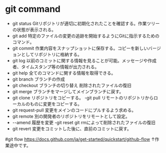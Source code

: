 # git command
- git status
Gitリポジトリが適切に初期化されたことを確認する。作業ツリーの状態が表示される。
- git add
特定のファイルの変更の追跡を開始するようにGitに指示するためのコマンド。
- git commit
作業内容をスナップショットに保存する。コピーを新しいバージョンとしてリポジトリに格納する。
- git log
以前のコミットに関する情報を見ることが可能。メッセージや作成者、タイムスタンプ等の情報が出力される。
- git help
全てのコマンドに関する情報を取得できる。
- git branch
ブランチの作成
- git checkout
ブランチの切り替え
削除されたファイルの復旧
- git merge
ブランチをマージしてメインブランチに戻す。
- git clone
リポジトリをコピーする。
-git pull
リモートのリポジトリからローカルのものに変更をコピーする。
- git request-pull
変更をメインのコードにプルするよう求める。
- git remote
別の開発者のリポジトリをリモートとして設定。
- --amend
履歴を変更
-git reset
git rmによって削除されたファイルの復旧
- git revert
変更をコミットした後に、直前のコミットに戻す。

#git flow
https://docs.github.com/ja/get-started/quickstart/github-flow
↑作業途中です。

